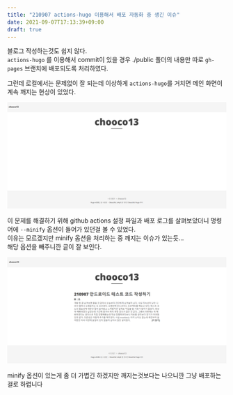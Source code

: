 ```yaml
---
title: "210907 actions-hugo 이용해서 배포 자동화 중 생긴 이슈"
date: 2021-09-07T17:13:39+09:00
draft: true
---
```


블로그 작성하는것도 쉽지 않다.  
`actions-hugo` 를 이용해서 commit이 있을 경우 ./public 폴더의 내용만 따로 `gh-pages` 브랜치에 배포되도록 처리하였다.

그런데 로컬에서는 문제없이 잘 되는데
이상하게 `actions-hugo`를 거치면 메인 화면이 계속 깨지는 현상이 있었다.

![minify image](/images/210908-2-minify.png)

이 문제를 해결하기 위해 github actions 설정 파일과 배포 로그를 살펴보았더니 명령어에 `--minify` 옵션이 들어가 있던걸 볼 수 있었다.  
이유는 모르겠지만 minify 옵션을 처리하는 중 깨지는 이슈가 있는듯...  
해당 옵션을 빼주니깐 글이 잘 보인다.  

![original image](/images/210908-2-original.png)

minify 옵션이 있는게 좀 더 가볍긴 하겠지만 깨지는것보다는 나으니깐 그냥 배포하는걸로 하렵니다
